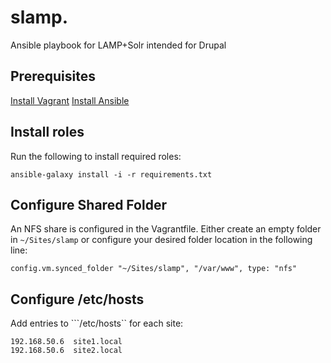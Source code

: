 # slamp. #
Ansible playbook for LAMP+Solr intended for Drupal

## Prerequisites ##
[Install Vagrant](http://www.vagrantup.com/)
[Install Ansible](http://docs.ansible.com/intro_installation.html#installation)

## Install roles ##
Run the following to install required roles:
```
ansible-galaxy install -i -r requirements.txt
```

## Configure Shared Folder ##
An NFS share is configured in the Vagrantfile. Either create an empty folder in ```~/Sites/slamp``` or configure your desired folder location in the following line:
```
config.vm.synced_folder "~/Sites/slamp", "/var/www", type: "nfs"
```

## Configure /etc/hosts ##
Add entries to ```/etc/hosts`` for each site:
```
192.168.50.6  site1.local
192.168.50.6  site2.local
```